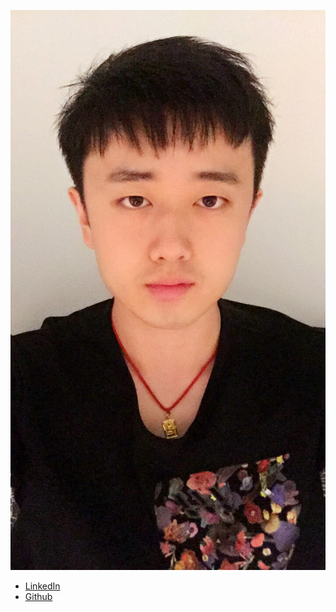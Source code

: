 ![](photos/zongcheng-yang.jpg)

* [LinkedIn](https://www.linkedin.com/in/zongcheng-yang-74798a8b/)
* [Github](https://github.com/zongchengyang)

